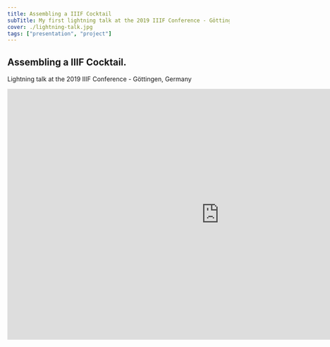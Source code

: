 ```yaml
---
title: Assembling a IIIF Cocktail
subTitle: My first lightning talk at the 2019 IIIF Conference - Göttingen, Germany
cover: ./lightning-talk.jpg
tags: ["presentation", "project"]
---
```


## Assembling a IIIF Cocktail.

Lightning talk at the 2019 IIIF Conference - Göttingen, Germany

<iframe src="https://docs.google.com/presentation/d/e/2PACX-1vR3nS4PnEoriC-1ZTxr32PHjnMxQFDbjlvHuhQoRd6XfGltZ9h_2LuDddEV2wh1O8IQh5qAw3x-42uG/embed?start=false&loop=false&delayms=3000" frameborder="0" width="960" height="569" allowfullscreen="true" mozallowfullscreen="true" webkitallowfullscreen="true"></iframe>
